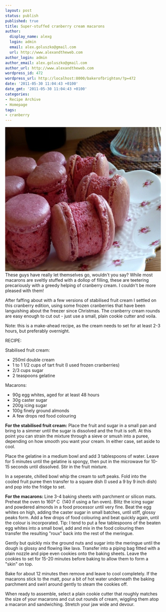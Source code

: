 ```yaml
---
layout: post
status: publish
published: true
title: Super-stuffed cranberry cream macarons
author:
  display_name: alexg
  login: admin
  email: alex.goluszko@gmail.com
  url: http://www.alexandtheweb.com
author_login: admin
author_email: alex.goluszko@gmail.com
author_url: http://www.alexandtheweb.com
wordpress_id: 472
wordpress_url: http://localhost:8000/bakerofbrighton/?p=472
date: '2011-05-30 11:04:43 +0100'
date_gmt: '2011-05-30 11:04:43 +0100'
categories:
- Recipe Archive
- Homepage
tags:
- cranberry
---
```

<p><a href="/images/2011/05/P1020268-copy.jpg"><img class="alignnone size-medium wp-image-478" title="Cranberry cream macarons" src="/images/2011/05/P1020268-copy-620x465.jpg" alt="Cranberry cream macarons" width="620" height="465" /></a><br />
These guys have really let themselves go, wouldn't you say? While most macarons are sveltly stuffed with a dollop of filling, these are teetering precariously with a greedy helping of cranberry cream. I couldn't be more pleased with them!</p>
<p>After faffing about with a few versions of stabilised fruit cream I settled on this cranberry edition, using some frozen cranberries that have been languishing about the freezer since Christmas. The cranberry cream rounds are easy enough to cut out - just use a small, plain cookie cutter and voila.</p>
<p>Note: this is a make-ahead recipe, as the cream needs to set for at least 2-3 hours, but preferably overnight.</p>
<p>RECIPE:</p>
<p>Stabilised fruit cream:</p>
<ul>
<li>250ml double cream</li>
<li>1 to 1 1/2 cups of tart fruit (I used frozen cranberries)</li>
<li>2/3 cups sugar</li>
<li>2 teaspoons gelatine</li>
</ul>
<p>Macarons:</p>
<ul>
<li>90g egg whites, aged for at least 48 hours</li>
<li>30g caster sugar</li>
<li>200g icing sugar</li>
<li>100g finely ground almonds</li>
<li>A few drops red food colouring</li>
</ul>
<p><strong>For the stabilised fruit cream:</strong> Place the fruit and sugar in a small pan and bring to a simmer until the sugar is dissolved and the fruit is soft. At this point you can strain the mixture through a sieve or smush into a puree, depending on how smooth you want your cream. In either case, set aside to cool.</p>
<p>Place the gelatine in a medium bowl and add 3 tablespoons of water. Leave for 5 minutes until the gelatine is spongy, then put in the microwave for 10-15 seconds until dissolved. Stir in the fruit mixture.</p>
<p>In a seperate, chilled bowl whip the cream to soft peaks. Fold into the cooled fruit puree then transfer to a square dish (I used a 9 by 9 inch dish) and pop into the fridge to set.</p>
<p><strong>For the macarons: </strong>Line 3-4 baking sheets with parchment or silicon mats. Preheat the oven to 160° C  (140 if using a fan oven). Blitz the icing sugar and powdered almonds in a food processor until very fine. Beat the egg whites on high, adding the caster sugar in small batches, until stiff, glossy peaks form. Add a few drops of food colouring and beat quickly again, until the colour is incorporated. Tip: I tend to put a few tablespoons of the beaten egg whites into a small bowl, add and mix in the food colouring then transfer the resulting "roux" back into the rest of the meringue.</p>
<p>Gently but quickly mix the ground nuts and sugar into the meringue until the dough is glossy and flowing like lava. Transfer into a piping bag fitted with a plain nozzle and pipe even cookies onto the baking sheets. Leave the cookies to set for 15-20 minutes before baking to allow them to form a "skin" on top.</p>
<p>Bake for about 12 minutes then remove and leave to cool completely. If the macarons stick to the matt, pour a bit of hot water underneath the baking parchment and swirl around gently to steam the cookies off.</p>
<p>When ready to assemble, select a plain cookie cutter that roughly matches the size of your macarons and cut out rounds of cream, wiggling them atop a macaron and sandwiching. Stretch your jaw wide and devour.</p>
